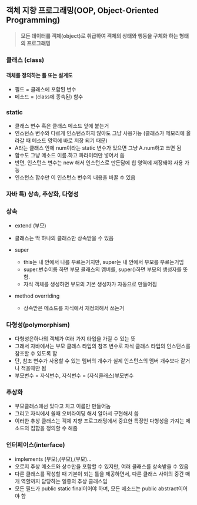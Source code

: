 ## 객체 지향 프로그래밍(OOP, Object-Oriented Programming)
> #### 모든 데이터를 객체(object)로 취급하여 객체의 상태와 행동을 구체화 하는 형태의 프로그래밍
### 클래스 (class)
#### 객체를 정의하는 틀 또는 설계도
 - 필드 = 클래스에 포함된 변수
 - 메소드 = (class에 종속된) 함수


### static
 - 클래스 변수 혹은 클래스 메소드 앞에 붙는거
 - 인스턴스 변수와 다르게 인스턴스하지 않아도 그냥 사용가능 (클래스가 메모리에 올라갈 때 메소드 영역에 바로 저장 되기 때문)
 - A라는 클래스 안에 num이라는 static 변수가 있으면 그냥 A.num하고 쓰면 됨
 - 함수도 그냥 메소드 이름.하고 파라미터만 넣어서 씀 
 - 반면, 인스턴스 변수는 new 해서 인스턴스로 만든담에 힙 영역에 저장돼야 사용 가능
 - 인스턴스 함수만 이 인스턴스 변수의 내용을 바꿀 수 있음
 

### 자바 특) 상속, 추상화, 다형성

### 상속
 - extend (부모)
 - 클래스는 딱 하나의 클래스만 상속받을 수 있음
 - super
   - this는 내 안에서 나를 부르는거지만, super는 내 안에서 부모를 부르는거임
   - super.변수이름 하면 부모 클래스의 멤버를, super()하면 부모의 생성자를 뜻함.
   - 자식 객체를 생성하면 부모의 기본 생성자가 자동으로 만들어짐

 - method overriding
   - 상속받은 메소드를 자식에서 재정의해서 쓰는거

### 다형성(polymorphism)

 - 다형성은하나의 객체가 여러 가지 타입을 가질 수 있는 뜻
 - 그래서 자바에서는 부모 클래스 타입의 참조 변수로 자식 클래스 타입의 인스턴스를 참조할 수 있도록 함
 - 단, 참조 변수가 사용할 수 있는 멤버의 개수가 실제 인스턴스의 멤버 개수보다 같거나 적을때만 됨
 - 부모변수 = 자식변수,  자식변수 = (자식클래스)부모변수

### 추상화
 - 부모클래스에선 있다고 치고 이름만 만들어놈
 - 그리고 자식에서 쓸때 오버라이딩 해서 알아서 구현해서 씀
 - 이러한 추상 클래스는 객체 지향 프로그래밍에서 중요한 특징인 다형성을 가지는 메소드의 집합을 정의할 수 해줌

### 인터페이스(interface)
 - implements (부모),(부모),(부모)...
 - 오로지 추상 메소드와 상수만을 포함할 수 있지만, 여러 클래스를 상속받을 수 있음
 - 다른 클래스를 작성할 때 기본이 되는 틀을 제공하면서, 다른 클래스 사이의 중간 매개 역할까지 담당하는 일종의 추상 클래스임
 - 모든 필드가 public static final이어야 하며, 모든 메소드는 public abstract이어야 함
